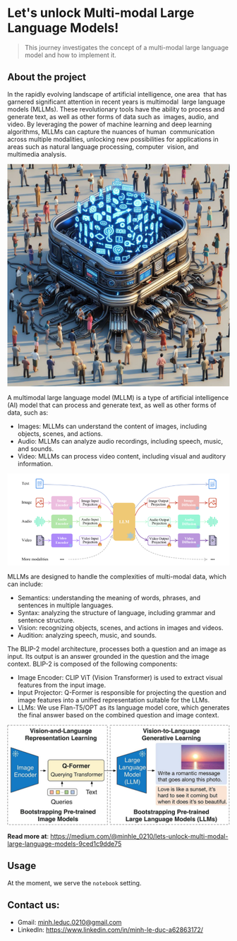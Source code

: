 # Let's unlock Multi-modal Large Language Models!

> This journey investigates the concept of a multi-modal large language model and how to implement it.

## About the project

In the rapidly evolving landscape of artificial intelligence, one area  that has garnered significant attention in recent years is multimodal  large language models (MLLMs). These revolutionary tools have the ability to process and generate text, as well as other forms of data such as  images, audio, and video. By leveraging the power of machine learning and deep learning algorithms, MLLMs can capture the nuances of human  communication across multiple modalities, unlocking new possibilities for applications in areas such as natural language processing, computer  vision, and multimedia analysis.

![](/static/img.jpeg)

A multimodal large language model (MLLM) is a type of artificial intelligence (AI) model that can process and generate text, as well as other forms of data, such as:

+ Images: MLLMs can understand the content of images, including objects, scenes, and actions.
+ Audio: MLLMs can analyze audio recordings, including speech, music, and sounds.
+ Video: MLLMs can process video content, including visual and auditory information.

![](/static/img_01.png)

MLLMs are designed to handle the complexities of multi-modal data, which can include:

+ Semantics: understanding the meaning of words, phrases, and sentences in multiple languages.
+ Syntax: analyzing the structure of language, including grammar and sentence structure.
+ Vision: recognizing objects, scenes, and actions in images and videos.
+ Audition: analyzing speech, music, and sounds.


The BLIP-2 model architecture, processes both a question and an image as input. Its output is an answer grounded in the question and the image context. BLIP-2 is composed of the following components:

+ Image Encoder: CLIP ViT (Vision Transformer) is used to extract visual features from the input image.
+ Input Projector: Q-Former is responsible for projecting the question and image features into a unified representation suitable for the LLMs.
+ LLMs: We use Flan-T5/OPT as its language model core, which generates the final answer based on the combined question and image context.

![](/static/blip.jpg)

**Read more at**: https://medium.com/@minhle_0210/lets-unlock-multi-modal-large-language-models-9ced1c9dde75

## Usage

At the moment, we serve the `notebook` setting. 


## Contact us: 

+ Gmail: minh.leduc.0210@gmail.com
+ LinkedIn: https://www.linkedin.com/in/minh-le-duc-a62863172/
